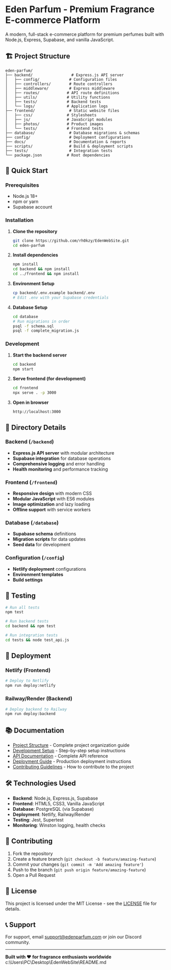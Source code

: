 # Eden Parfum - Premium Fragrance E-commerce Platform

A modern, full-stack e-commerce platform for premium perfumes built with Node.js, Express, Supabase, and vanilla JavaScript.

## 🏗️ Project Structure

```
eden-parfum/
├── backend/                 # Express.js API server
│   ├── config/             # Configuration files
│   ├── controllers/        # Route controllers
│   ├── middleware/         # Express middleware
│   ├── routes/            # API route definitions
│   ├── utils/             # Utility functions
│   ├── tests/             # Backend tests
│   └── logs/              # Application logs
├── frontend/               # Static website files
│   ├── css/               # Stylesheets
│   ├── js/                # JavaScript modules
│   ├── photos/            # Product images
│   └── tests/             # Frontend tests
├── database/               # Database migrations & schemas
├── config/                 # Deployment configurations
├── docs/                   # Documentation & reports
├── scripts/                # Build & deployment scripts
├── tests/                  # Integration tests
└── package.json           # Root dependencies
```

## 🚀 Quick Start

### Prerequisites
- Node.js 18+
- npm or yarn
- Supabase account

### Installation

1. **Clone the repository**
   ```bash
   git clone https://github.com/rh0kzy/EdenWebSite.git
   cd eden-parfum
   ```

2. **Install dependencies**
   ```bash
   npm install
   cd backend && npm install
   cd ../frontend && npm install
   ```

3. **Environment Setup**
   ```bash
   cp backend/.env.example backend/.env
   # Edit .env with your Supabase credentials
   ```

4. **Database Setup**
   ```bash
   cd database
   # Run migrations in order
   psql -f schema.sql
   psql -f complete_migration.js
   ```

### Development

1. **Start the backend server**
   ```bash
   cd backend
   npm start
   ```

2. **Serve frontend (for development)**
   ```bash
   cd frontend
   npx serve . -p 3000
   ```

3. **Open in browser**
   ```
   http://localhost:3000
   ```

## 📁 Directory Details

### Backend (`/backend`)
- **Express.js API server** with modular architecture
- **Supabase integration** for database operations
- **Comprehensive logging** and error handling
- **Health monitoring** and performance tracking

### Frontend (`/frontend`)
- **Responsive design** with modern CSS
- **Modular JavaScript** with ES6 modules
- **Image optimization** and lazy loading
- **Offline support** with service workers

### Database (`/database`)
- **Supabase schema** definitions
- **Migration scripts** for data updates
- **Seed data** for development

### Configuration (`/config`)
- **Netlify deployment** configurations
- **Environment templates**
- **Build settings**

## 🧪 Testing

```bash
# Run all tests
npm test

# Run backend tests
cd backend && npm test

# Run integration tests
cd tests && node test_api.js
```

## 🚀 Deployment

### Netlify (Frontend)
```bash
# Deploy to Netlify
npm run deploy:netlify
```

### Railway/Render (Backend)
```bash
# Deploy backend to Railway
npm run deploy:backend
```

## 📚 Documentation

- [Project Structure](./docs/PROJECT_STRUCTURE.md) - Complete project organization guide
- [Development Setup](./docs/DEVELOPMENT_SETUP.md) - Step-by-step setup instructions
- [API Documentation](./docs/API.md) - Complete API reference
- [Deployment Guide](./docs/DEPLOYMENT.md) - Production deployment instructions
- [Contributing Guidelines](./docs/CONTRIBUTING.md) - How to contribute to the project

## 🛠️ Technologies Used

- **Backend**: Node.js, Express.js, Supabase
- **Frontend**: HTML5, CSS3, Vanilla JavaScript
- **Database**: PostgreSQL (via Supabase)
- **Deployment**: Netlify, Railway/Render
- **Testing**: Jest, Supertest
- **Monitoring**: Winston logging, health checks

## 🤝 Contributing

1. Fork the repository
2. Create a feature branch (`git checkout -b feature/amazing-feature`)
3. Commit your changes (`git commit -m 'Add amazing feature'`)
4. Push to the branch (`git push origin feature/amazing-feature`)
5. Open a Pull Request

## 📄 License

This project is licensed under the MIT License - see the [LICENSE](LICENSE) file for details.

## 📞 Support

For support, email support@edenparfum.com or join our Discord community.

---

**Built with ❤️ for fragrance enthusiasts worldwide**</content>
<parameter name="filePath">c:\Users\PC\Desktop\EdenWebSite\README.md